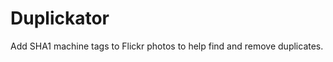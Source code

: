 Duplickator
===========

Add SHA1 machine tags to Flickr photos to help find and remove duplicates.
